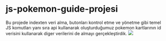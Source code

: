 # js-pokemon-guide-projesi
Bu projede indexten veri alma, butonları kontrol etme ve yönetme gibi temel JS komutları yanı sıra api kullanarak oluşturduğumuz pokemon kartlarının id verisini kullanarak diger verilerini de almayı gerçekleştirdik. <img src="proje.gif"/>

